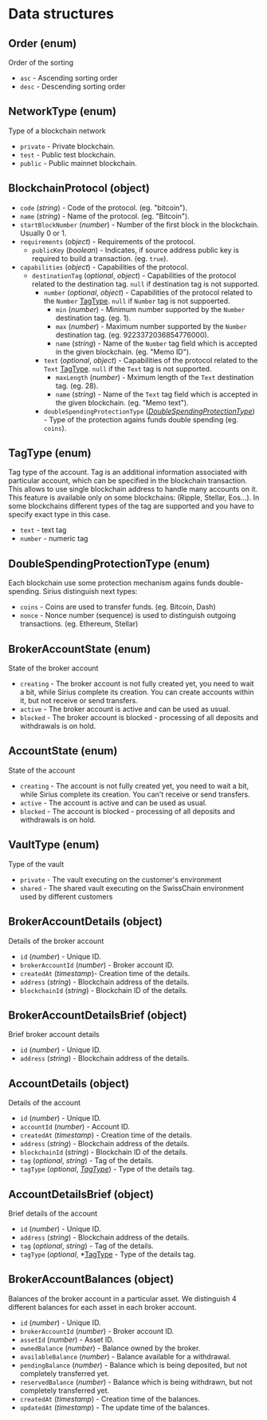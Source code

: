 # Data structures

## Order (enum)

Order of the sorting

+ `asc` - Ascending sorting order
+ `desc` - Descending sorting order

## NetworkType (enum)

Type of a blockchain network

+ `private` - Private blockchain.
+ `test` - Public test blockchain.
+ `public` - Public mainnet blockchain.

## BlockchainProtocol (object)

+ `code` (*string*) - Code of the protocol. (eg. "bitcoin").
+ `name` (*string*) - Name of the protocol. (eg. "Bitcoin").
+ `startBlockNumber` (*number*) - Number of the first block in the blockchain. Usually 0 or 1.
+ `requirements` (*object*) - Requirements of the protocol.
    + `publicKey` (*boolean*) - Indicates, if source address public key is required to build a transaction. (eg. `true`).
+ `capabilities` (*object*) - Capabilities of the protocol.
    + `destinationTag` (*optional*, *object*) - Capabilities of the protocol related to the destination tag. `null` if destination tag is not supported.
        + `number` (*optional*, *object*) - Capabilities of the protocol related to the `Number` [TagType](#TagType). `null` if `Number` tag is not suppoerted.
            + `min` (*number*) - Minimum number supported by the `Number` destination tag. (eg. 1).
            + `max` (*number*) - Maximum number supported by the `Number` destination tag. (eg. 9223372036854776000).
            + `name` (*string*) - Name of the `Number` tag field which is accepted in the given blockchain. (eg. "Memo ID").
        + `text` (*optional*, *object*) - Capabilities of the protocol related to the `Text` [TagType](#TagType). `null` if the `Text` tag is not supported.
            + `maxLength` (*number*) - Mximum length of the `Text` destination tag. (eg. 28).
            + `name` (*string*) - Name of the `Text` tag field which is accepted in the given blockchain. (eg. "Memo text").
        + `doubleSpendingProtectionType` (*[DoubleSpendingProtectionType](#DoubleSpendingProtectionType)*) - Type of the protection agains funds double spending (eg. `coins`).

## TagType (enum)

Tag type of the account. Tag is an additional information associated with particular account, 
which can be specified in the blockchain transaction. This allows to use single blockchain 
address to handle many accounts on it. This feature is available only on some blockchains: 
(Ripple, Stellar, Eos...). In some blockchains different types of the tag are supported
and you have to specify exact type in this case.

+ `text` - text tag
+ `number` - numeric tag

## DoubleSpendingProtectionType (enum)

Each blockchain use some protection mechanism agains funds double-spending. Sirius distinguish next types:

+ `coins` - Coins are used to transfer funds. (eg. Bitcoin, Dash)
+ `nonce` - Nonce number (sequence) is used to distinguish outgoing transactions. (eg. Ethereum, Stellar)

## BrokerAccountState (enum)

State of the broker account

+ `creating` - The broker account is not fully created yet, you need to wait a bit, while Sirius complete its creation. You can create accounts within it, but not receive or send transfers.
+ `active` - The broker account is active and can be used as usual.
+ `blocked` - The broker account is blocked - processing of all deposits and withdrawals is on hold.

## AccountState (enum)

State of the account

+ `creating` - The account is not fully created yet, you need to wait a bit, while Sirius complete its creation. You can't receive or send transfers.
+ `active` - The account is active and can be used as usual.
+ `blocked` - The account is blocked - processing of all deposits and withdrawals is on hold.

## VaultType (enum)

Type of the vault

+ `private` - The vault executing on the customer's environment
+ `shared` - The shared vault executing on the SwissChain environment used by different customers

## BrokerAccountDetails (object)

Details of the broker account

+ `id` (*number*) - Unique ID.
+ `brokerAccountId` (*number*) - Broker account ID.
+ `createdAt` (*timestamp*)- Creation time of the details.
+ `address` (*string*) - Blockchain address of the details.
+ `blockchainId` (*string*) - Blockchain ID of the details.

## BrokerAccountDetailsBrief (object)

Brief broker account details

+ `id` (*number*) - Unique ID.
+ `address` (*string*) - Blockchain address of the details.

## AccountDetails (object)

Details of the account

+ `id` (*number*) - Unique ID.
+ `accountId` (*number*) - Account ID.
+ `createdAt` (*timestamp*) - Creation time of the details.
+ `address` (*string*) - Blockchain address of the details.
+ `blockchainId` (*string*) - Blockchain ID of the details.
+ `tag` (*optional*, *string*) - Tag of the details.
+ `tagType` (*optional*, *[TagType](#/data-structures/0/tag-type)*) - Type of the details tag.

## AccountDetailsBrief (object)

Brief details of the account

+ `id` (*number*) - Unique ID.
+ `address` (*string*) - Blockchain address of the details.
+ `tag` (*optional*, *string*) - Tag of the details.
+ `tagType` (*optional*, *[TagType](#TagType*) - Type of the details tag.

## BrokerAccountBalances (object)

Balances of the broker account in a particular asset. We distinguish 4 different balances
for each asset in each broker account.

+ `id` (*number*) - Unique ID.
+ `brokerAccountId` (*number*) - Broker account ID.
+ `assetId` (*number*) - Asset ID.
+ `ownedBalance` (*number*) - Balance owned by the broker.
+ `availableBalance` (*number*) - Balance available for a withdrawal.
+ `pendingBalance` (*number*) - Balance which is being deposited, but not completely transferred yet.
+ `reservedBalance` (*number*) - Balance which is being withdrawn, but not completely transferred yet.
+ `createdAt` (*timestamp*) - Creation time of the balances.
+ `updatedAt` (*timestamp*) - The update time of the balances.
